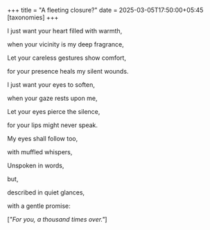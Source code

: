 +++
title = "A fleeting closure?"
date = 2025-03-05T17:50:00+05:45
[taxonomies]
+++

I just want your heart filled with warmth,

when your vicinity is my deep fragrance,

Let your careless gestures show comfort,

for your presence heals my silent wounds. 


I just want your eyes to soften,

when your gaze rests upon me,

Let your eyes pierce the silence,

for your lips might never speak. 


My eyes shall follow too,

with muffled whispers,

Unspoken in words,

but,

described in quiet glances,

with a gentle promise:

[_"For you, a thousand times over."_]